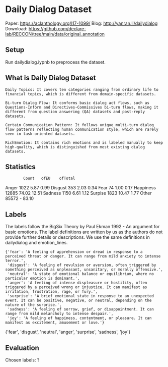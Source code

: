 # Daily Dialog Dataset

Paper: https://aclanthology.org/I17-1099/
Blog: http://yanran.li/dailydialog
Download: https://github.com/declare-lab/RECCON/tree/main/data/original_annotation

## Setup
Run dailydialog.iypnb to preprocess the dataset.

## What is Daily Dialog Dataset

```
Daily Topics: It covers ten categories ranging from ordinary life to financial topics, which is different from domain-specific datasets.

Bi-turn Dialog Flow: It conforms basic dialog act flows, such as Questions-Inform and Directives-Commissives bi-turn flows, making it different from question answering (QA) datasets and post-reply datasets.

Certain Communication Pattern: It follows unique multi-turn dialog flow patterns reflecting human communication style, which are rarely seen in task-oriented datasets.

RichEmotion: It contains rich emotions and is labeled manually to keep high-quality, which is distinguished from most existing dialog datasets.
```

## Statistics

            Count   ofEU    ofTotal

Anger 1022 5.87 0.99
Disgust 353 2.03 0.34
Fear 74 1.00 0.17
Happiness 12885 74.02 12.51
Sadness 1150 6.61 1.12
Surpise 1823 10.47 1.77
Other 85572 - 83.10

## Labels

The labels follow the BigSix Theory by Paul Ekman 1992 - An argument for basic emotions.
The label definitions are written by us as the authors do not provide further details or descriptions.
We use the same definitions in dailydialog and emotion_lines.

```
{'fear': 'A feeling of apprehension or dread in response to a perceived threat or danger. It can range from mild anxiety to intense terror.',
 'disgust': 'A feeling of revulsion or aversion, often triggered by something perceived as unpleasant, unsanitary, or morally offensive.',
 'neutral': 'A state of emotional balance or equilibrium, where no particular emotion is dominant.',
 'anger': 'A feeling of intense displeasure or hostility, often triggered by a perceived wrong or injustice. It can manifest as irritation, frustration, rage, or fury.',
 'surprise': 'A brief emotional state in response to an unexpected event. It can be positive, negative, or neutral, depending on the nature of the surprise.',
 'sadness': 'A feeling of sorrow, grief, or disappointment. It can range from mild melancholy to intense despair.',
 'joy': 'A feeling of happiness, contentment, or pleasure. It can manifest as excitement, amusement or love.'}
```

{'fear', 'disgust', 'neutral', 'anger', 'surprise', 'sadness', 'joy'}

## Evaluation

Chosen labels: ?
